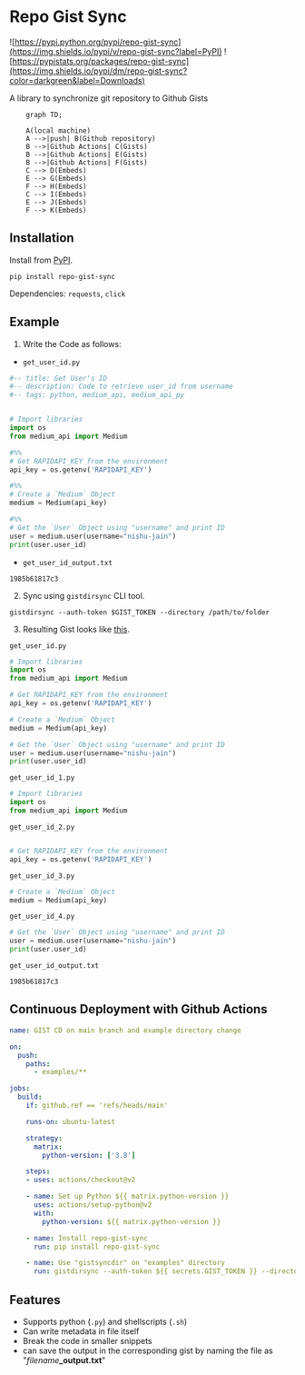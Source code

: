 # Repo Gist Sync

![https://pypi.python.org/pypi/repo-gist-sync](https://img.shields.io/pypi/v/repo-gist-sync?label=PyPI)
![https://pypistats.org/packages/repo-gist-sync](https://img.shields.io/pypi/dm/repo-gist-sync?color=darkgreen&label=Downloads)


A library to synchronize git repository to Github Gists

```mermaid
    graph TD;

    A(local machine)
    A -->|push| B(Github repository)
    B -->|Github Actions| C(Gists)
    B -->|Github Actions| E(Gists)
    B -->|Github Actions| F(Gists)
    C --> D(Embeds)
    E --> G(Embeds)
    F --> H(Embeds)
    C --> I(Embeds)
    E --> J(Embeds)
    F --> K(Embeds)
```

## Installation

Install from [PyPI](https://pypi.org/project/repo-gist-sync).

```shell
pip install repo-gist-sync
```

Dependencies: `requests`, `click`

## Example

1. Write the Code as follows:

- `get_user_id.py`

```python
#-- title: Get User's ID
#-- description: Code to retrieve user_id from username
#-- tags: python, medium_api, medium_api_py


# Import libraries
import os
from medium_api import Medium

#%%
# Get RAPIDAPI_KEY from the environment
api_key = os.getenv('RAPIDAPI_KEY')

#%%
# Create a `Medium` Object
medium = Medium(api_key)

#%%
# Get the `User` Object using "username" and print ID
user = medium.user(username="nishu-jain")
print(user.user_id)
```

- `get_user_id_output.txt`

```plain
1985b61817c3
```

2. Sync using `gistdirsync` CLI tool.

```shell
gistdirsync --auth-token $GIST_TOKEN --directory /path/to/folder
```

3. Resulting Gist looks like [this](https://gist.github.com/weeping-angel/c4e694ee6f2ede9d7261acd87152e8f7).

`get_user_id.py`
```python
# Import libraries
import os
from medium_api import Medium

# Get RAPIDAPI_KEY from the environment
api_key = os.getenv('RAPIDAPI_KEY')

# Create a `Medium` Object
medium = Medium(api_key)

# Get the `User` Object using "username" and print ID
user = medium.user(username="nishu-jain")
print(user.user_id)
```
`get_user_id_1.py`
```python
# Import libraries
import os
from medium_api import Medium
```

`get_user_id_2.py`
```python

# Get RAPIDAPI_KEY from the environment
api_key = os.getenv('RAPIDAPI_KEY')
```

`get_user_id_3.py`
```python
# Create a `Medium` Object
medium = Medium(api_key)
```

`get_user_id_4.py`
```python
# Get the `User` Object using "username" and print ID
user = medium.user(username="nishu-jain")
print(user.user_id)
```

`get_user_id_output.txt`
```plain
1985b61817c3
```

## Continuous Deployment with Github Actions


```yaml
name: GIST CD on main branch and example directory change

on:
  push:
    paths:
      - examples/**

jobs:
  build:
    if: github.ref == 'refs/heads/main'

    runs-on: ubuntu-latest

    strategy:
      matrix:
        python-version: ['3.8']

    steps:
    - uses: actions/checkout@v2

    - name: Set up Python ${{ matrix.python-version }}
      uses: actions/setup-python@v2
      with:
        python-version: ${{ matrix.python-version }}

    - name: Install repo-gist-sync
      run: pip install repo-gist-sync

    - name: Use "gistsyncdir" on "examples" directory
      run: gistdirsync --auth-token ${{ secrets.GIST_TOKEN }} --directory ./examples/
```

## Features

- Supports python (`.py`) and shellscripts (`.sh`)
- Can write metadata in file itself
- Break the code in smaller snippets
- can save the output in the corresponding gist by naming the file as "_filename_**_output.txt**"



